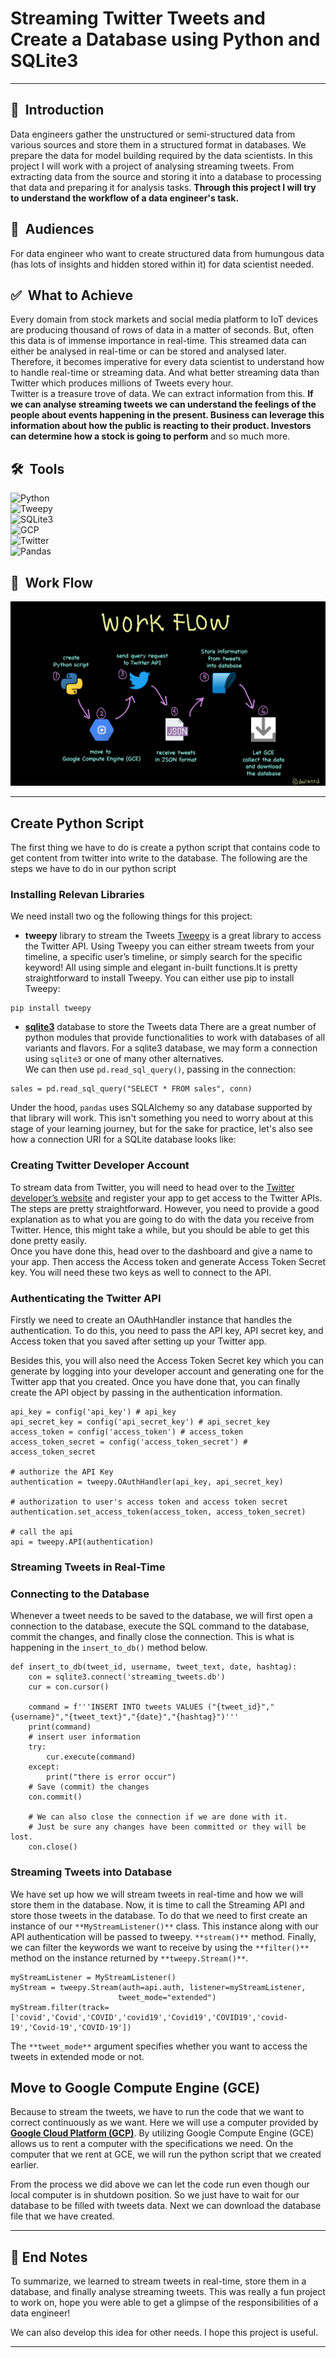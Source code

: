 # Streaming Twitter Tweets and Create a Database using Python and SQLite3
<hr>

## 💠 &nbsp;Introduction
Data engineers gather the unstructured or semi-structured data from various sources and store them in a structured format in databases. We prepare the data for model building required by the data scientists. 
In this project I will work with a project of analysing streaming tweets. From extracting data from the source and storing it into a database to processing that data and preparing it for analysis tasks. **Through this project I will try to understand the workflow of a data engineer's task.**

## 📢 &nbsp;Audiences
For data engineer who want to create structured data from humungous data (has lots of insights and hidden stored within it) for data scientist needed. 

## ✅ &nbsp;What to Achieve
Every domain from stock markets and social media platform to IoT devices are producing thousand of rows of data in a matter of seconds. But, often this data is of immense importance in real-time. This streamed data can either be analysed in real-time or can be stored and analysed later. Therefore, it becomes imperative for every data scientist to understand how to handle real-time or streaming data. And what better streaming data than Twitter which produces millions of Tweets every hour.<br>
Twitter is a treasure trove of data. We can extract information from this. **If we can analyse streaming tweets we can understand the feelings of the people about events happening in the present. Business can leverage this information about how the public is reacting to their product. Investors can determine how a stock is going to perform** and so much more.

## 🛠 &nbsp;Tools

![Python](https://img.shields.io/badge/-Python-05122A?style=flat&logo=python)\
![Tweepy](https://img.shields.io/badge/-Tweepy-05122A?style=flat&logo=tweepy)\
![SQLite3](https://img.shields.io/badge/-SQLite3-05122A?style=flat&logo=sqlite)\
![GCP](https://img.shields.io/badge/-GoogleCloudPlatform-05122A?style=flat&logo=googlecloud)\
![Twitter](https://img.shields.io/badge/-TwitterAPI-05122A?style=flat&logo=twitter)\
![Pandas](https://img.shields.io/badge/-Pandas-05122A?style=flat&logo=pandas)

## 📝 &nbsp;Work Flow
<p align="center">
  <img src="img/workflow.png">
</p>

<hr>

## Create Python Script
The first thing we have to do is create a python script that contains code to get content from twitter into write to the database. The following are the steps we have to do in our python script
### Installing Relevan Libraries
We need install two og the following things for this project:
- **tweepy** library to stream the Tweets
[Tweepy](https://docs.tweepy.org/en/latest/) is a great library to access the Twitter API. Using Tweepy you can either stream tweets from your timeline, a specific user’s timeline, or simply search for the specific keyword! All using simple and elegant in-built functions.It is pretty straightforward to install Tweepy. You can either use pip to install Tweepy:<br>

```
pip install tweepy
```

- [**sqlite3**](https://docs.python.org/3/library/sqlite3.html) database to store the Tweets data
There are a great number of python modules that provide functionalities to work with databases of all variants and flavors. For a sqlite3 database, we may form a connection using `sqlite3` or one of many other alternatives.<br>
We can then use `pd.read_sql_query()`, passing in the connection:
```
sales = pd.read_sql_query("SELECT * FROM sales", conn)
```

Under the hood, `pandas` uses SQLAlchemy so any database supported by that library will work. This isn't something you need to worry about at this stage of your learning journey, but for the sake for practice, let's also see how a connection URI for a SQLite database looks like:

### Creating Twitter Developer Account
To stream data from Twitter, you will need to head over to the [Twitter developer’s website](https://developer.twitter.com/en/apply-for-access) and register your app to get access to the Twitter APIs. The steps are pretty straightforward. However, you need to provide a good explanation as to what you are going to do with the data you receive from Twitter. Hence, this might take a while, but you should be able to get this done pretty easily.
<br>
Once you have done this, head over to the dashboard and give a name to your app. Then access the Access token and generate Access Token Secret key. You will need these two keys as well to connect to the API.

### Authenticating the Twitter API
Firstly we need to create an OAuthHandler instance that handles the authentication. To do this, you need to pass the API key, API secret key, and Access token that you saved after setting up your Twitter app.

Besides this, you will also need the Access Token Secret key which you can generate by logging into your developer account and generating one for the Twitter app that you created. Once you have done that, you can finally create the API object by passing in the authentication information.

```
api_key = config('api_key') # api_key
api_secret_key = config('api_secret_key') # api_secret_key
access_token = config('access_token') # access_token
access_token_secret = config('access_token_secret') # access_token_secret

# authorize the API Key
authentication = tweepy.OAuthHandler(api_key, api_secret_key)

# authorization to user's access token and access token secret
authentication.set_access_token(access_token, access_token_secret)

# call the api
api = tweepy.API(authentication)
```

### Streaming Tweets in Real-Time

### Connecting to the Database
Whenever a tweet needs to be saved to the database, we will first open a connection to the database, execute the SQL command to the database, commit the changes, and finally close the connection. This is what is happening in the `insert_to_db()` method below.
```
def insert_to_db(tweet_id, username, tweet_text, date, hashtag):
    con = sqlite3.connect('streaming_tweets.db')
    cur = con.cursor()

    command = f'''INSERT INTO tweets VALUES ("{tweet_id}","{username}","{tweet_text}","{date}","{hashtag}")'''
    print(command)
    # insert user information
    try:
        cur.execute(command)
    except:
        print("there is error occur")
    # Save (commit) the changes
    con.commit()

    # We can also close the connection if we are done with it.
    # Just be sure any changes have been committed or they will be lost.
    con.close()
```
### Streaming Tweets into Database
We have set up how we will stream tweets in real-time and how we will store them in the database. Now, it is time to call the Streaming API and store those tweets in the database. To do that we need to first create an instance of our `**MyStreamListener()**` class. This instance along with our API authentication will be passed to tweepy. `**stream()**` method. Finally, we can filter the keywords we want to receive by using the `**filter()**` method on the instance returned by `**tweepy.Stream()**`.
```
myStreamListener = MyStreamListener()
myStream = tweepy.Stream(auth=api.auth, listener=myStreamListener,
                        tweet_mode="extended")
myStream.filter(track=['covid','Covid','COVID','covid19','Covid19','COVID19','covid-19','Covid-19','COVID-19'])
```
The `**tweet_mode**` argument specifies whether you want to access the tweets in extended mode or not.

## Move to Google Compute Engine (GCE)
Because to stream the tweets, we have to run the code that we want to correct continuously as we want. Here we will use a computer provided by [**Google Cloud Platform (GCP)**](https://console.cloud.google.com/getting-started?_ga=2.119931144.1208594536.1627550873-6334282.1626857023&_gac=1.90979048.1627550873.CjwKCAjwo4mIBhBsEiwAKgzXOP2IODBf55W0L1KA3AEG0anmhHya1N5ZZpa5o0RUBHPpFbNo8rSq6hoC664QAvD_BwE&pli=1). By utilizing Google Compute Engine (GCE) allows us to rent a computer with the specifications we need. On the computer that we rent at GCE, we will run the python script that we created earlier.

From the process we did above we can let the code run even though our local computer is in shutdown position. So we just have to wait for our database to be filled with tweets data. Next we can download the database file that we have created.

<hr>

## 📝 End Notes
To summarize, we learned to stream tweets in real-time, store them in a database, and finally analyse streaming tweets. This was really a fun project to work on, hope you were able to get a glimpse of the responsibilities of a data engineer!

We can also develop this idea for other needs. I hope this project is useful.

___


